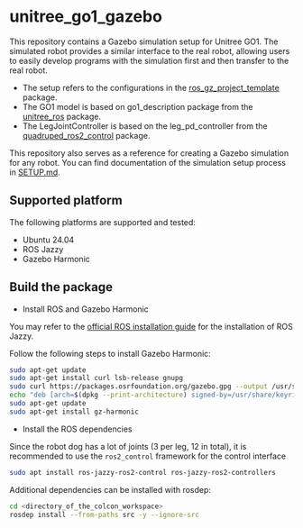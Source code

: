 # unitree_go1_gazebo

This repository contains a Gazebo simulation setup for Unitree GO1. The simulated robot provides a similar interface to
the real robot, allowing users to easily develop programs with the simulation first and then transfer to the real robot.

* The setup refers to the configurations in
  the [ros_gz_project_template](https://github.com/gazebosim/ros_gz_project_template)
  package.
* The GO1 model is based on go1_description package from
  the [unitree_ros](https://github.com/unitreerobotics/unitree_ros)
  package.
* The LegJointController is based on the leg_pd_controller
  from the [quadruped_ros2_control](https://github.com/legubiao/quadruped_ros2_control) package.

This repository also serves as a reference for creating a Gazebo simulation for any robot. You can find
documentation of the simulation setup process in [SETUP.md](docs/SETUP.md).

## Supported platform

The following platforms are supported and tested:

* Ubuntu 24.04
* ROS Jazzy
* Gazebo Harmonic

## Build the package

* Install ROS and Gazebo Harmonic

You may refer to the [official ROS installation guide](https://docs.ros.org/en/jazzy/Installation.html) for the
installation of ROS Jazzy.

Follow the following steps to install Gazebo Harmonic:

```bash
sudo apt-get update
sudo apt-get install curl lsb-release gnupg
sudo curl https://packages.osrfoundation.org/gazebo.gpg --output /usr/share/keyrings/pkgs-osrf-archive-keyring.gpg
echo "deb [arch=$(dpkg --print-architecture) signed-by=/usr/share/keyrings/pkgs-osrf-archive-keyring.gpg] http://packages.osrfoundation.org/gazebo/ubuntu-stable $(lsb_release -cs) main" | sudo tee /etc/apt/sources.list.d/gazebo-stable.list > /dev/null
sudo apt-get update
sudo apt-get install gz-harmonic
```

* Install the ROS dependencies

Since the robot dog has a lot of joints (3 per leg, 12 in total), it is recommended to use the `ros2_control` framework
for the control interface

```bash
sudo apt install ros-jazzy-ros2-control ros-jazzy-ros2-controllers
```

Additional dependencies can be installed with rosdep:

```bash
cd <directory_of_the_colcon_workspace>
rosdep install --from-paths src -y --ignore-src
```


